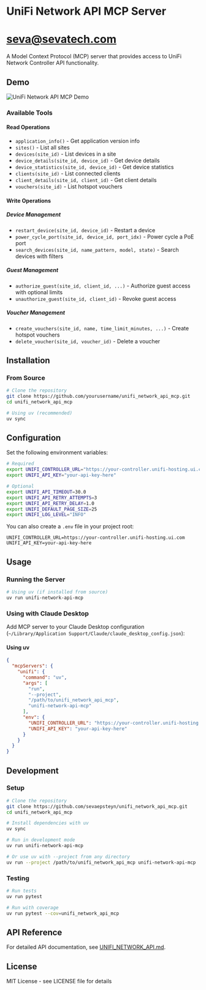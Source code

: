 # UniFi Network API MCP Server
# seva@sevatech.com

A Model Context Protocol (MCP) server that provides access to UniFi Network Controller API functionality.

## Demo

![UniFi Network API MCP Demo](docs/demo/claude.gif)

### Available Tools

#### Read Operations
- `application_info()` - Get application version info
- `sites()` - List all sites
- `devices(site_id)` - List devices in a site
- `device_details(site_id, device_id)` - Get device details
- `device_statistics(site_id, device_id)` - Get device statistics
- `clients(site_id)` - List connected clients
- `client_details(site_id, client_id)` - Get client details
- `vouchers(site_id)` - List hotspot vouchers

#### Write Operations

##### Device Management
- `restart_device(site_id, device_id)` - Restart a device
- `power_cycle_port(site_id, device_id, port_idx)` - Power cycle a PoE port
- `search_devices(site_id, name_pattern, model, state)` - Search devices with filters

##### Guest Management
- `authorize_guest(site_id, client_id, ...)` - Authorize guest access with optional limits
- `unauthorize_guest(site_id, client_id)` - Revoke guest access

##### Voucher Management
- `create_vouchers(site_id, name, time_limit_minutes, ...)` - Create hotspot vouchers
- `delete_voucher(site_id, voucher_id)` - Delete a voucher

## Installation

### From Source
```bash
# Clone the repository
git clone https://github.com/yourusername/unifi_network_api_mcp.git
cd unifi_network_api_mcp

# Using uv (recommended)
uv sync
```

## Configuration

Set the following environment variables:

```bash
# Required
export UNIFI_CONTROLLER_URL="https://your-controller.unifi-hosting.ui.com"
export UNIFI_API_KEY="your-api-key-here"

# Optional
export UNIFI_API_TIMEOUT=30.0
export UNIFI_API_RETRY_ATTEMPTS=3
export UNIFI_API_RETRY_DELAY=1.0
export UNIFI_DEFAULT_PAGE_SIZE=25
export UNIFI_LOG_LEVEL="INFO"
```

You can also create a `.env` file in your project root:

```env
UNIFI_CONTROLLER_URL=https://your-controller.unifi-hosting.ui.com
UNIFI_API_KEY=your-api-key-here
```

## Usage

### Running the Server

```bash
# Using uv (if installed from source)
uv run unifi-network-api-mcp
```

### Using with Claude Desktop

Add MCP server to your Claude Desktop configuration (`~/Library/Application Support/Claude/claude_desktop_config.json`):

#### Using uv
```json
{
  "mcpServers": {
    "unifi": {
      "command": "uv",
      "args": [
        "run",
        "--project",
        "/path/to/unifi_network_api_mcp",
        "unifi-network-api-mcp"
      ],
      "env": {
        "UNIFI_CONTROLLER_URL": "https://your-controller.unifi-hosting.ui.com",
        "UNIFI_API_KEY": "your-api-key-here"
      }
    }
  }
}
```

## Development

### Setup

```bash
# Clone the repository
git clone https://github.com/sevaepsteyn/unifi_network_api_mcp.git
cd unifi_network_api_mcp

# Install dependencies with uv
uv sync

# Run in development mode
uv run unifi-network-api-mcp

# Or use uv with --project from any directory
uv run --project /path/to/unifi_network_api_mcp unifi-network-api-mcp
```

### Testing

```bash
# Run tests
uv run pytest

# Run with coverage
uv run pytest --cov=unifi_network_api_mcp
```

## API Reference

For detailed API documentation, see [UNIFI_NETWORK_API.md](UNIFI_NETWORK_API.md).

## License

MIT License - see LICENSE file for details
